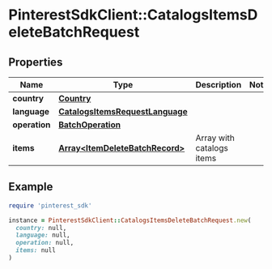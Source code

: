 # PinterestSdkClient::CatalogsItemsDeleteBatchRequest

## Properties

| Name | Type | Description | Notes |
| ---- | ---- | ----------- | ----- |
| **country** | [**Country**](Country.md) |  |  |
| **language** | [**CatalogsItemsRequestLanguage**](CatalogsItemsRequestLanguage.md) |  |  |
| **operation** | [**BatchOperation**](BatchOperation.md) |  |  |
| **items** | [**Array&lt;ItemDeleteBatchRecord&gt;**](ItemDeleteBatchRecord.md) | Array with catalogs items |  |

## Example

```ruby
require 'pinterest_sdk'

instance = PinterestSdkClient::CatalogsItemsDeleteBatchRequest.new(
  country: null,
  language: null,
  operation: null,
  items: null
)
```

